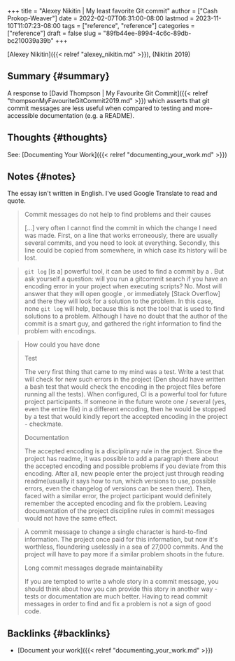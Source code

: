 +++
title = "Alexey Nikitin | My least favorite Git commit"
author = ["Cash Prokop-Weaver"]
date = 2022-02-07T06:31:00-08:00
lastmod = 2023-11-10T11:07:23-08:00
tags = ["reference", "reference"]
categories = ["reference"]
draft = false
slug = "89fb44ee-8994-4c6c-89db-bc210039a39b"
+++

[Alexey Nikitin]({{< relref "alexey_nikitin.md" >}}), (Nikitin 2019)


## Summary {#summary}

A response to [David Thompson | My Favourite Git Commit]({{< relref "thompsonMyFavouriteGitCommit2019.md" >}}) which asserts that git commit messages are less useful when compared to testing and more-accessible documentation (e.g. a README).


## Thoughts {#thoughts}

See: [Documenting Your Work]({{< relref "documenting_your_work.md" >}})


## Notes {#notes}

The essay isn't written in English. I've used Google Translate to read and quote.

> Commit messages do not help to find problems and their causes
>
> [...] very often I cannot find the commit in which the change I need was made. First, on a line that works erroneously, there are usually several commits, and you need to look at everything. Secondly, this line could be copied from somewhere, in which case its history will be lost.

<!--quoteend-->

> `git log` [is a] powerful tool, it can be used to find a commit by a . But ask yourself a question: will you run a gitcommit search if you have an encoding error in your project when executing scripts? No. Most will answer that they will open google , or immediately [Stack Overflow] and there they will look for a solution to the problem. In this case, none `git log` will help, because this is not the tool that is used to find solutions to a problem. Although I have no doubt that the author of the commit is a smart guy, and gathered the right information to find the problem with encodings.

<!--quoteend-->

> How could you have done
>
> Test
>
> The very first thing that came to my mind was a test. Write a test that will check for new such errors in the project (Den should have written a bash test that would check the encoding in the project files before running all the tests). When configured, CI is a powerful tool for future project participants. If someone in the future wrote one / several (yes, even the entire file) in a different encoding, then he would be stopped by a test that would kindly report the accepted encoding in the project - checkmate.
>
> Documentation
>
> The accepted encoding is a disciplinary rule in the project. Since the project has readme, it was possible to add a paragraph there about the accepted encoding and possible problems if you deviate from this encoding. After all, new people enter the project just through reading readme(usually it says how to run, which versions to use, possible errors, even the changelog of versions can be seen there). Then, faced with a similar error, the project participant would definitely remember the accepted encoding and fix the problem. Leaving documentation of the project discipline rules in commit messages would not have the same effect.

<!--quoteend-->

> A commit message to change a single character is hard-to-find information. The project once paid for this information, but now it's worthless, floundering uselessly in a sea of ​​27,000 commits. And the project will have to pay more if a similar problem shoots in the future.
>
> Long commit messages degrade maintainability
>
> If you are tempted to write a whole story in a commit message, you should think about how you can provide this story in another way - tests or documentation are much better. Having to read commit messages in order to find and fix a problem is not a sign of good code.


## Backlinks {#backlinks}

-   [Document your work]({{< relref "documenting_your_work.md" >}})
